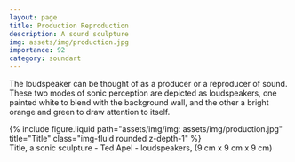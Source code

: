 ```yaml
---
layout: page
title: Production Reproduction
description: A sound sculpture
img: assets/img/production.jpg
importance: 92
category: soundart
---
```


The loudspeaker can be thought of as a producer or a reproducer of sound. These two modes of sonic perception are depicted as loudspeakers, one painted white to blend with the background wall, and the other a bright orange and green to draw attention to itself.

<div class="row">
    <div class="col-sm mt-3 mt-md-0">
        {% include figure.liquid path="assets/img/img: assets/img/production.jpg" title="Title" class="img-fluid rounded z-depth-1" %}
    </div>
</div>
<div class="caption">
    Title, a sonic sculpture - Ted Apel - loudspeakers, (9 cm x 9 cm x 9 cm)

</div>
